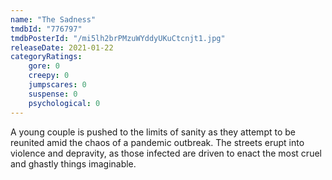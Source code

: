```yaml
---
name: "The Sadness"
tmdbId: "776797"
tmdbPosterId: "/mi5lh2brPMzuWYddyUKuCtcnjt1.jpg"
releaseDate: 2021-01-22
categoryRatings:
    gore: 0
    creepy: 0
    jumpscares: 0
    suspense: 0
    psychological: 0
---
```

A young couple is pushed to the limits of sanity as they attempt to be reunited amid the chaos of a pandemic outbreak. The streets erupt into violence and depravity, as those infected are driven to enact the most cruel and ghastly things imaginable.
